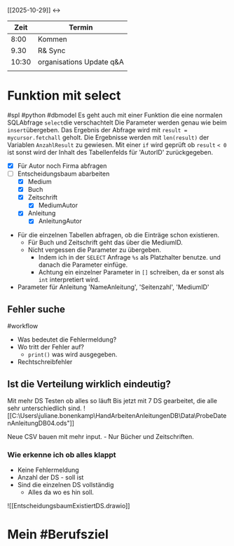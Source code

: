 [[2025-10-29]] <->

| Zeit  | Termin                   |
| ----- | ------------------------ |
| 8:00  | Kommen                   |
| 9.30  | R& Sync                  |
| 10:30 | organisations Update q&A |
|       |                          |
# Funktion mit select
#spl #python #dbmodel 
Es geht auch mit einer Funktion die eine normalen SQLAbfrage `select`die verschachtelt
Die Parameter werden genau wie beim `insert`übergeben.
Das Ergebnis der Abfrage wird mit `result = mycursor.fetchall` geholt.
Die Ergebnisse werden mit `len(result)` der Variablen `AnzahlResult` zu gewiesen.
Mit einer `if` wird geprüft ob `result` `< 0`  ist
sonst wird der Inhalt des Tabellenfelds für 'AutorID' zurückgegeben.
- [x] Für Autor noch Firma abfragen
- [ ] Entscheidungsbaum abarbeiten
	- [x] Medium
	- [x] Buch
	- [x] Zeitschrift
		- [x] MediumAutor
	- [x] Anleitung
		- [x] AnleitungAutor
- Für die einzelnen Tabellen abfragen, ob die Einträge schon existieren.
	- Für Buch und Zeitschrift geht das über die MediumID.
	- Nicht vergessen die Parameter zu übergeben.
		- Indem ich in der `SELECT` Anfrage `%s` als Platzhalter benutze. und danach die Parameter einfüge.
		- Achtung ein einzelner Parameter in `[]` schreiben, da er sonst als `int` interpretiert wird.
- Parameter für Anleitung 'NameAnleitung', 'Seitenzahl', 'MediumID'
## Fehler suche
#workflow 
- Was bedeutet die Fehlermeldung?
- Wo tritt der Fehler auf?
	- `print()` was wird ausgegeben.
- Rechtschreibfehler
## Ist die Verteilung wirklich eindeutig?
Mit mehr DS Testen ob alles so läuft
Bis jetzt mit 7 DS gearbeitet, die alle sehr unterschiedlich sind. 
![[C:\Users\juliane.bonenkamp\HandArbeitenAnleitungenDB\Data\ProbeDatenAnleitungDB04.ods"]]

Neue CSV bauen mit mehr input. - Nur Bücher und Zeitschriften.
### Wie erkenne ich ob alles klappt
- Keine Fehlermeldung
- Anzahl der DS -  soll ist
- Sind die einzelnen DS vollständig
	- Alles da wo es hin soll.

![[EntscheidungsbaumExistiertDS.drawio]]
# Mein #Berufsziel 